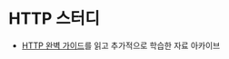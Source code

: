 # HTTP 스터디

- [HTTP 완벽 가이드](http://book.interpark.com/product/BookDisplay.do?_method=detail&sc.prdNo=231170124&gclid=CjwKCAjwi9-HBhACEiwAPzUhHDW9IN9zUMgkD24CGHc0DMznVcsML2jZBZ9nonJpcNZ5gyWYDoSjvhoCBIoQAvD_BwE)를 읽고 추가적으로 학습한 자료 아카이브
